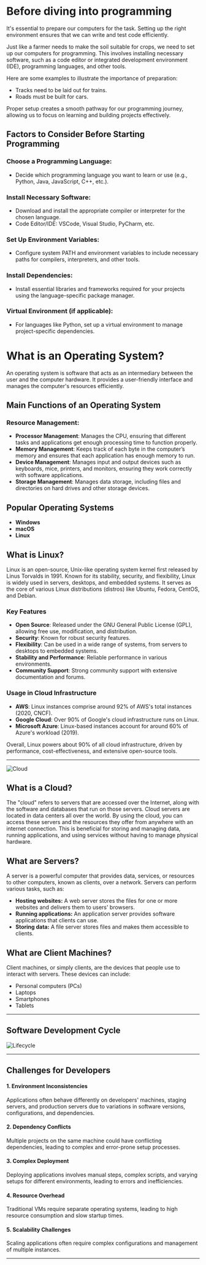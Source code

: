 
# Before diving into programming

It's essential to prepare our computers for the task. Setting up the right environment ensures that we can write and test code efficiently.

Just like a farmer needs to make the soil suitable for crops, we need to set up our computers for programming. This involves installing necessary software, such as a code editor or integrated development environment (IDE), programming languages, and other tools.

Here are some examples to illustrate the importance of preparation:
- Tracks need to be laid out for trains.
- Roads must be built for cars.

Proper setup creates a smooth pathway for our programming journey, allowing us to focus on learning and building projects effectively.

## Factors to Consider Before Starting Programming

### Choose a Programming Language:
- Decide which programming language you want to learn or use (e.g., Python, Java, JavaScript, C++, etc.).

### Install Necessary Software:
- Download and install the appropriate compiler or interpreter for the chosen language.
- Code Editor/IDE: VSCode, Visual Studio, PyCharm, etc.

### Set Up Environment Variables:
- Configure system PATH and environment variables to include necessary paths for compilers, interpreters, and other tools.

### Install Dependencies:
- Install essential libraries and frameworks required for your projects using the language-specific package manager.

### Virtual Environment (if applicable):
- For languages like Python, set up a virtual environment to manage project-specific dependencies.



# What is an Operating System?

An operating system is software that acts as an intermediary between the user and the computer hardware. It provides a user-friendly interface and manages the computer's resources efficiently.

## Main Functions of an Operating System

### Resource Management:

- **Processor Management**: Manages the CPU, ensuring that different tasks and applications get enough processing time to function properly.
- **Memory Management**: Keeps track of each byte in the computer’s memory and ensures that each application has enough memory to run.
- **Device Management**: Manages input and output devices such as keyboards, mice, printers, and monitors, ensuring they work correctly with software applications.
- **Storage Management**: Manages data storage, including files and directories on hard drives and other storage devices.

## Popular Operating Systems

- **Windows**
- **macOS**
- **Linux**


## What is Linux?

Linux is an open-source, Unix-like operating system kernel first released by Linus Torvalds in 1991. Known for its stability, security, and flexibility, Linux is widely used in servers, desktops, and embedded systems. It serves as the core of various Linux distributions (distros) like Ubuntu, Fedora, CentOS, and Debian.

### Key Features

- **Open Source**: Released under the GNU General Public License (GPL), allowing free use, modification, and distribution.
- **Security**: Known for robust security features.
- **Flexibility**: Can be used in a wide range of systems, from servers to desktops to embedded systems.
- **Stability and Performance**: Reliable performance in various environments.
- **Community Support**: Strong community support with extensive documentation and forums.

### Usage in Cloud Infrastructure

- **AWS**: Linux instances comprise around 92% of AWS's total instances (2020, CNCF).
- **Google Cloud**: Over 90% of Google's cloud infrastructure runs on Linux.
- **Microsoft Azure**: Linux-based instances account for around 60% of Azure's workload (2019).

Overall, Linux powers about 90% of all cloud infrastructure, driven by performance, cost-effectiveness, and extensive open-source tools.


----------------------------------------------------------

![Cloud](./images/cloud.png)

## What is a Cloud?

The "cloud" refers to servers that are accessed over the Internet, along with the software and databases that run on those servers. Cloud servers are located in data centers all over the world. By using the cloud, you can access these servers and the resources they offer from anywhere with an internet connection. This is beneficial for storing and managing data, running applications, and using services without having to manage physical hardware.

## What are Servers?

A server is a powerful computer that provides data, services, or resources to other computers, known as clients, over a network. Servers can perform various tasks, such as:

- **Hosting websites:** A web server stores the files for one or more websites and delivers them to users' browsers.
- **Running applications:** An application server provides software applications that clients can use.
- **Storing data:** A file server stores files and makes them accessible to clients.

## What are Client Machines?

Client machines, or simply clients, are the devices that people use to interact with servers. These devices can include:

- Personal computers (PCs)
- Laptops
- Smartphones
- Tablets

-----
## **Software Development Cycle**

![Lifecycle](./images/lifecycle.png)

---

## Challenges for Developers

#### 1. Environment Inconsistencies
Applications often behave differently on developers' machines, staging servers, and production servers due to variations in software versions, configurations, and dependencies.

#### 2. Dependency Conflicts
Multiple projects on the same machine could have conflicting dependencies, leading to complex and error-prone setup processes.

#### 3. Complex Deployment
Deploying applications involves manual steps, complex scripts, and varying setups for different environments, leading to errors and inefficiencies.

#### 4. Resource Overhead
Traditional VMs require separate operating systems, leading to high resource consumption and slow startup times.

#### 5. Scalability Challenges
Scaling applications often require complex configurations and management of multiple instances.

----

